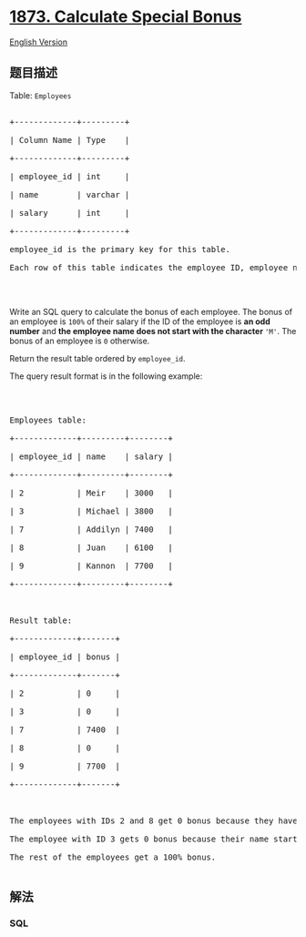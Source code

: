 # [1873. Calculate Special Bonus](https://leetcode-cn.com/problems/calculate-special-bonus)

[English Version](https://github.com/yanglr/leetcode-ac/blob/master/assets/1800-1899/1873.Calculate%20Special%20Bonus/README_EN.md)

## 题目描述

<!-- 这里写题目描述 -->

<p>Table: <code>Employees</code></p>



<pre>

+-------------+---------+

| Column Name | Type    |

+-------------+---------+

| employee_id | int     |

| name        | varchar |

| salary      | int     |

+-------------+---------+

employee_id is the primary key for this table.

Each row of this table indicates the employee ID, employee name, and salary.

</pre>



<p>&nbsp;</p>



<p>Write an SQL query to calculate the bonus of each employee. The bonus of an employee is <code>100%</code> of their salary if the ID of the employee is <strong>an odd number</strong> and <strong>the employee name does not start with the character </strong><code>&#39;M&#39;</code>. The bonus of an employee is <code>0</code> otherwise.</p>



<p>Return the result table ordered by <code>employee_id</code>.</p>



<p>The query result format is in the following example:</p>



<p>&nbsp;</p>



<pre>

Employees table:

+-------------+---------+--------+

| employee_id | name    | salary |

+-------------+---------+--------+

| 2           | Meir    | 3000   |

| 3           | Michael | 3800   |

| 7           | Addilyn | 7400   |

| 8           | Juan    | 6100   |

| 9           | Kannon  | 7700   |

+-------------+---------+--------+



Result table:

+-------------+-------+

| employee_id | bonus |

+-------------+-------+

| 2           | 0     |

| 3           | 0     |

| 7           | 7400  |

| 8           | 0     |

| 9           | 7700  |

+-------------+-------+



The employees with IDs 2 and 8 get 0 bonus because they have an even employee_id.

The employee with ID 3 gets 0 bonus because their name starts with &#39;M&#39;.

The rest of the employees get a 100% bonus.

</pre>

## 解法

<!-- 这里可写通用的实现逻辑 -->

<!-- tabs:start -->

### **SQL**

<!-- 这里可写当前语言的特殊实现逻辑 -->

```sql

```

<!-- tabs:end -->

